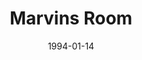 ---
title: Marvins Room
date: 1994-01-14
closing_date: 1994-01-29
layout: productions
featured_image: 
image_caption:
image_credit:
playbill: 
category: 
Theatre: Theatre Jacksonville
Venue: Little Theatre
cast:
  Bessie: Margaret Kaler Reynolds
  Dr. Wally: Brad Trowbridge
  Ruth: Elyse Brady
  Bob: Charles Shami
  Lee: Sadie MacKenzie
  Dr. Charlotte/Retirement Director: Peggie Black
  Hank: Chris Tilley
  Charlie: David Cohen
  Marvin: Don Leslie
crew:
  Artistic Director: Ian Mairs
  Scenic Designers:
    - Shawn Meharg
    - Craig Van Zandt
  Assistant Director: Kathy Biddle
  Stage Manager: Jon Bennett
  Lighting Design: Abbie Weltsek
  Lighting Operator: Gloria Pepe
  Costumes: Kathy Biddle
  Sound Design: Michael Lipp
  Sound Operator: Gloria Pepe
  Hair and Make-up: Florence Le Furr
orchestra:
external_links:
---